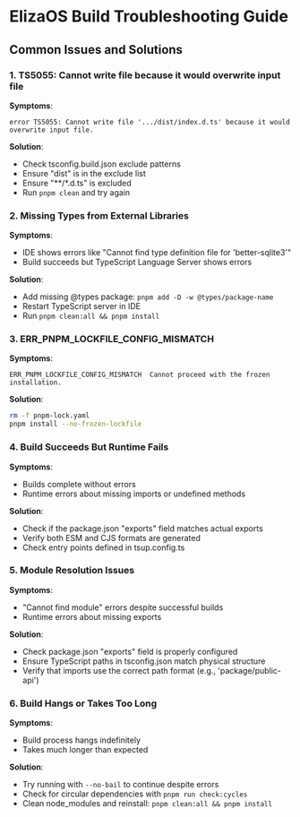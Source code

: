 # ElizaOS Build Troubleshooting Guide

## Common Issues and Solutions

### 1. TS5055: Cannot write file because it would overwrite input file

**Symptoms**:
```
error TS5055: Cannot write file '.../dist/index.d.ts' because it would overwrite input file.
```

**Solution**:
- Check tsconfig.build.json exclude patterns
- Ensure "dist" is in the exclude list
- Ensure "**/*.d.ts" is excluded
- Run `pnpm clean` and try again

### 2. Missing Types from External Libraries

**Symptoms**:
- IDE shows errors like "Cannot find type definition file for 'better-sqlite3'"
- Build succeeds but TypeScript Language Server shows errors

**Solution**:
- Add missing @types package: `pnpm add -D -w @types/package-name`
- Restart TypeScript server in IDE
- Run `pnpm clean:all && pnpm install`

### 3. ERR_PNPM_LOCKFILE_CONFIG_MISMATCH

**Symptoms**:
```
ERR_PNPM_LOCKFILE_CONFIG_MISMATCH  Cannot proceed with the frozen installation.
```

**Solution**:
```bash
rm -f pnpm-lock.yaml
pnpm install --no-frozen-lockfile
```

### 4. Build Succeeds But Runtime Fails

**Symptoms**:
- Builds complete without errors
- Runtime errors about missing imports or undefined methods

**Solution**:
- Check if the package.json "exports" field matches actual exports
- Verify both ESM and CJS formats are generated
- Check entry points defined in tsup.config.ts

### 5. Module Resolution Issues

**Symptoms**:
- "Cannot find module" errors despite successful builds
- Runtime errors about missing exports

**Solution**:
- Check package.json "exports" field is properly configured
- Ensure TypeScript paths in tsconfig.json match physical structure
- Verify that imports use the correct path format (e.g., 'package/public-api')

### 6. Build Hangs or Takes Too Long

**Symptoms**:
- Build process hangs indefinitely
- Takes much longer than expected

**Solution**:
- Try running with `--no-bail` to continue despite errors
- Check for circular dependencies with `pnpm run check:cycles`
- Clean node_modules and reinstall: `pnpm clean:all && pnpm install` 